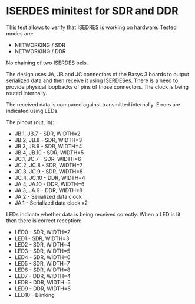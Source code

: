 # ISERDES minitest for SDR and DDR

This test allows to verify that ISEDRES is working on hardware. Tested modes are:
- NETWORKING / SDR
- NETWORKING / DDR

No chaining of two ISERDES bels.

The design uses JA, JB and JC connectors of the Basys 3 boards to output
serialized data and then receive it using ISERDESes. There is a need to
provide physical loopbacks of pins of those connectors. The clock is being
routed internally.

The received data is compared against transmitted internally. Errors are
indicated using LEDs.

The pinout (out, in):
- JB.1,  JB.7  - SDR, WIDTH=2
- JB.2,  JB.8  - SDR, WIDTH=3
- JB.3,  JB.9  - SDR, WIDTH=4
- JB.4,  JB.10 - SDR, WIDTH=5
- JC.1,  JC.7  - SDR, WIDTH=6
- JC.2,  JC.8  - SDR, WIDTH=7
- JC.3,  JC.9  - SDR, WIDTH=8
- JC.4,  JC.10 - DDR, WIDTH=4
- JA.4,  JA.10 - DDR, WIDTH=6
- JA.3,  JA.9  - DDR, WIDTH=8
- JA.2         - Serialized data clock
- JA.1         - Serialized data clock x2

LEDs indicate whether data is being received corectly. When a LED is lit then
there is correct reception:
- LED0  - SDR, WIDTH=2
- LED1  - SDR, WIDTH=3
- LED2  - SDR, WIDTH=4
- LED3  - SDR, WIDTH=5
- LED4  - SDR, WIDTH=6
- LED5  - SDR, WIDTH=7
- LED6  - SDR, WIDTH=8
- LED7  - DDR, WIDTH=4
- LED8  - DDR, WIDTH=5
- LED9  - DDR, WIDTH=6
- LED10 - Blinking
